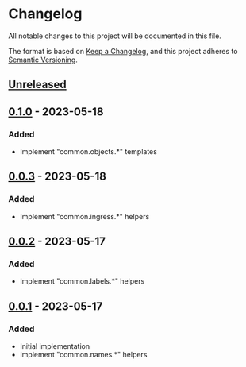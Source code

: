 # Changelog
All notable changes to this project will be documented in this file.

The format is based on [Keep a Changelog](https://keepachangelog.com/en/1.0.0/),
and this project adheres to [Semantic Versioning](https://semver.org/spec/v2.0.0.html).

## [Unreleased]

## [0.1.0] - 2023-05-18
### Added
- Implement "common.objects.*" templates

## [0.0.3] - 2023-05-18
### Added
- Implement "common.ingress.*" helpers

## [0.0.2] - 2023-05-17
### Added
- Implement "common.labels.*" helpers

## [0.0.1] - 2023-05-17
### Added
- Initial implementation
- Implement "common.names.*" helpers

[Unreleased]: https://github.com/minicloudlabs/helm-charts/compare/common-0.1.0...HEAD
[0.1.0]: https://github.com/minicloudlabs/helm-charts/compare/common-0.0.3...common-0.1.0
[0.0.3]: https://github.com/minicloudlabs/helm-charts/compare/common-0.0.2...common-0.0.3
[0.0.2]: https://github.com/minicloudlabs/helm-charts/compare/common-0.0.1...common-0.0.2
[0.0.1]: https://github.com/minicloudlabs/helm-charts/releases/tag/common-0.0.1
